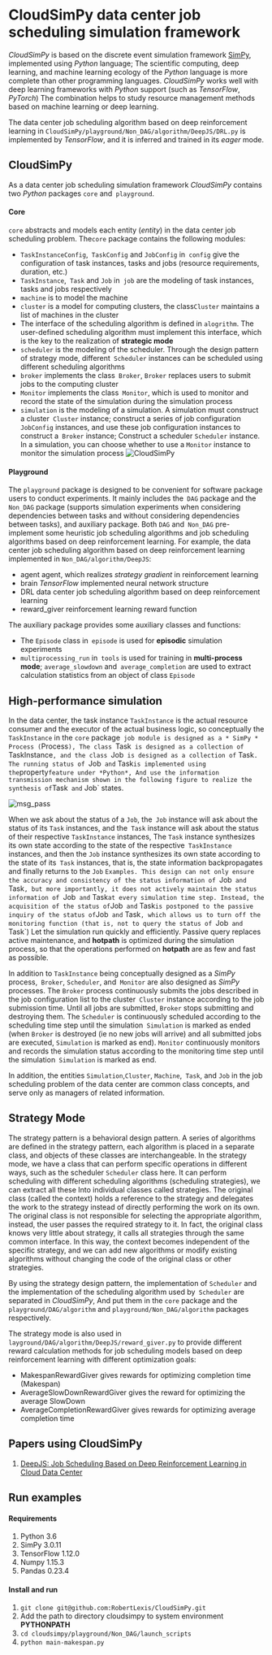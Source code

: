 # CloudSimPy data center job scheduling simulation framework

*CloudSimPy* is based on the discrete event simulation framework [SimPy](https://simpy.readthedocs.io/en/latest/contents.html), implemented using *Python* language;
The scientific computing, deep learning, and machine learning ecology of the *Python* language is more complete than other programming languages. *CloudSimPy* works well with deep learning frameworks with *Python* support (such as *TensorFlow*, *PyTorch*) The combination helps to study resource management methods based on machine learning or deep learning.

The data center job scheduling algorithm based on deep reinforcement learning in `CloudSimPy/playground/Non_DAG/algorithm/DeepJS/DRL.py` is implemented by *TensorFlow*, and it is inferred and trained in its *eager* mode.

## CloudSimPy
As a data center job scheduling simulation framework *CloudSimPy* contains two *Python* packages `core` and` playground`.
#### Core
`core` abstracts and models each entity (*entity*) in the data center job scheduling problem. The`core` package contains the following modules:

+ `TaskInstanceConfig`,` TaskConfig` and `JobConfig` in` config` give the configuration of task instances, tasks and jobs (resource requirements, duration, etc.)
+ `TaskInstance`,` Task` and `Job` in` job` are the modeling of task instances, tasks and jobs respectively
+ `machine` is to model the machine
+ `cluster` is a model for computing clusters, the class`Cluster` maintains a list of machines in the cluster
+ The interface of the scheduling algorithm is defined in `alogrithm`. The user-defined scheduling algorithm must implement this interface, which is the key to the realization of **strategic mode**
+ `scheduler` is the modeling of the scheduler. Through the design pattern of strategy mode, different` Scheduler` instances can be scheduled using different scheduling algorithms
+ `broker` implements the class` Broker`, `Broker` replaces users to submit jobs to the computing cluster
+ `Monitor` implements the class` Monitor`, which is used to monitor and record the state of the simulation during the simulation process
+ `simulation` is the modeling of a simulation. A simulation must construct a cluster` Cluster` instance; construct a series of job configuration `JobConfig` instances, and use these job configuration instances to construct a` Broker` instance;
Construct a scheduler `Scheduler` instance. In a simulation, you can choose whether to use a `Monitor` instance to monitor the simulation process
![CloudSimPy](images/cloudsimpy-arch.png)

#### Playground
The `playground` package is designed to be convenient for software package users to conduct experiments. It mainly includes the` DAG` package and the `Non_DAG` package (supports simulation experiments when considering dependencies between tasks and without considering dependencies between tasks), and auxiliary package.
Both `DAG` and` Non_DAG` pre-implement some heuristic job scheduling algorithms and job scheduling algorithms based on deep reinforcement learning.
For example, the data center job scheduling algorithm based on deep reinforcement learning implemented in `Non_DAG/algorithm/DeepJS`:
+ agent agent, which realizes *strategy gradient* in reinforcement learning
+ brain *TensorFlow* implemented neural network structure
+ DRL data center job scheduling algorithm based on deep reinforcement learning
+ reward_giver reinforcement learning reward function

The auxiliary package provides some auxiliary classes and functions:
+ The `Episode` class in` episode` is used for **episodic** simulation experiments
+ `multiprocessing_run` in` tools` is used for training in **multi-process mode**; `average_slowdown` and` average_completion` are used to extract calculation statistics from an object of class `Episode`

## High-performance simulation
In the data center, the task instance `TaskInstance` is the actual resource consumer and the executor of the actual business logic, so conceptually the` TaskInstance` in the `core` package` job module is designed as a * SimPy * Process (`Process`),
The class `Task` is designed as a collection of` TaskInstance`, and the class `Job` is designed as a collection of` Task`. The running status of `Job` and` Task` is implemented using the `property` feature under *Python*,
And use the information transmission mechanism shown in the following figure to realize the synthesis of `Task` and` Job` states.

![msg_pass](images/msg.png)

When we ask about the status of a `Job`, the` Job` instance will ask about the status of its `Task` instances, and the` Task` instance will ask about the status of their respective `TaskInstance` instances,
The `Task` instance synthesizes its own state according to the state of the respective` TaskInstance` instances, and then the `Job` instance synthesizes its own state according to the state of its` Task` instances, that is, the state information backpropagates and finally returns to the `Job` `Examples.
This design can not only ensure the accuracy and consistency of the status information of `Job` and` Task`, but more importantly, it does not actively maintain the status information of `Job` and` Task` at every simulation time step.
Instead, the acquisition of the status of `Job` and` Task` is postponed to the passive inquiry of the status of `Job` and` Task`, which allows us to turn off the monitoring function (that is, not to query the status of `Job` and` Task`) Let the simulation run quickly and efficiently.
Passive query replaces active maintenance, and **hotpath** is optimized during the simulation process, so that the operations performed on **hotpath** are as few and fast as possible.

In addition to `TaskInstance` being conceptually designed as a *SimPy* process,` Broker`, `Scheduler`, and` Monitor` are also designed as *SimPy* processes.
The `Broker` process continuously submits the jobs described in the job configuration list to the cluster` Cluster` instance according to the job submission time. Until all jobs are submitted, `Broker` stops submitting and destroying them.
The `Scheduler` is continuously scheduled according to the scheduling time step until the simulation` Simulation` is marked as ended (when `Broker` is destroyed (ie no new jobs will arrive) and all submitted jobs are executed,
`Simulation` is marked as end). `Monitor` continuously monitors and records the simulation status according to the monitoring time step until the simulation` Simulation` is marked as end.

In addition, the entities `Simulation`,`Cluster`, `Machine`,` Task`, and `Job` in the job scheduling problem of the data center are common class concepts, and serve only as managers of related information.

## Strategy Mode
The strategy pattern is a behavioral design pattern. A series of algorithms are defined in the strategy pattern, each algorithm is placed in a separate class, and objects of these classes are interchangeable.
In the strategy mode, we have a class that can perform specific operations in different ways, such as the scheduler `Scheduler` class here. It can perform scheduling with different scheduling algorithms (scheduling strategies), we can extract all these Into individual classes called strategies. The original class (called the context) holds a reference to the strategy and delegates the work to the strategy instead of directly performing the work on its own. The original class is not responsible for selecting the appropriate algorithm, instead, the user passes the required strategy to it. In fact, the original class knows very little about strategy, it calls all strategies through the same common interface.
In this way, the context becomes independent of the specific strategy, and we can add new algorithms or modify existing algorithms without changing the code of the original class or other strategies.

By using the strategy design pattern, the implementation of `Scheduler` and the implementation of the scheduling algorithm used by` Scheduler` are separated in *CloudSimPy*,
And put them in the `core` package and the` playground/DAG/algorithm` and `playground/Non_DAG/algorithm` packages respectively.

The strategy mode is also used in `layground/DAG/algorithm/DeepJS/reward_giver.py` to provide different reward calculation methods for job scheduling models based on deep reinforcement learning with different optimization goals:
+ MakespanRewardGiver gives rewards for optimizing completion time (Makespan)
+ AverageSlowDownRewardGiver gives the reward for optimizing the average SlowDown
+ AverageCompletionRewardGiver gives rewards for optimizing average completion time

## Papers using CloudSimPy
1. [DeepJS: Job Scheduling Based on Deep Reinforcement Learning in Cloud Data Center](./playground/paper/F0049-4.19.pdf)

## Run examples
#### Requirements
1. Python 3.6
2. SimPy 3.0.11
3. TensorFlow 1.12.0
4. Numpy 1.15.3
5. Pandas 0.23.4
#### Install and run
1. `git clone git@github.com:RobertLexis/CloudSimPy.git`
2. Add the path to directory cloudsimpy to system environment **PYTHONPATH**
3. `cd cloudsimpy/playground/Non_DAG/launch_scripts`
4. `python main-makespan.py`